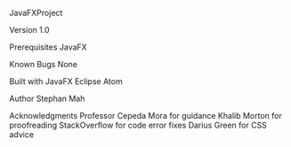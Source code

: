 JavaFXProject

Version 1.0

Prerequisites
JavaFX

Known Bugs
None

Built with
JavaFX
Eclipse
Atom

Author
Stephan Mah

Acknowledgments
Professor Cepeda Mora for guidance
Khalib Morton for proofreading
StackOverflow for code error fixes
Darius Green for CSS advice
